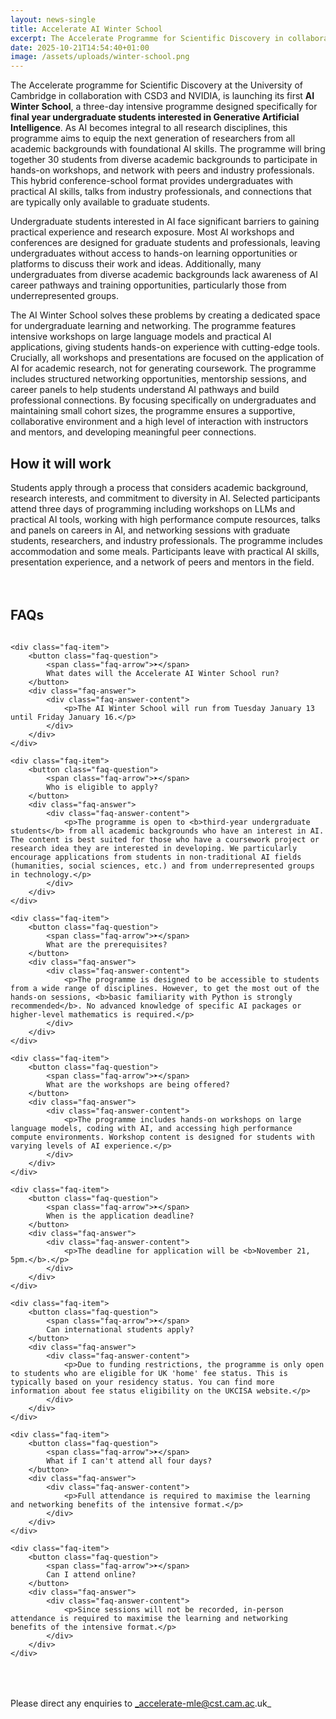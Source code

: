```yaml
---
layout: news-single
title: Accelerate AI Winter School
excerpt: The Accelerate Programme for Scientific Discovery in collaboration with CSD3 and NVIDIA is launching the AI Winter School, a three-day intensive programme designed for final year undergraduate students interested in Generative Artificial Intelligence. This hybrid conference-school format provides undergraduates with practical AI skills, research presentation experience, and networking opportunities.
date: 2025-10-21T14:54:40+01:00
image: /assets/uploads/winter-school.png
---
```


The Accelerate programme for Scientific Discovery at the University of Cambridge in collaboration with CSD3 and NVIDIA, is launching its first **AI Winter School**, a three-day intensive programme designed specifically for **final year undergraduate students interested in Generative Artificial Intelligence**. As AI becomes integral to all research disciplines, this programme aims to equip the next generation of researchers from all academic backgrounds with foundational AI skills. The programme will bring together 30 students from diverse academic backgrounds to participate in hands-on workshops, and network with peers and industry professionals. This hybrid conference-school format provides undergraduates with practical AI skills, talks from industry professionals, and connections that are typically only available to graduate students.

Undergraduate students interested in AI face significant barriers to gaining practical experience and research exposure. Most AI workshops and conferences are designed for graduate students and professionals, leaving undergraduates without access to hands-on learning opportunities or platforms to discuss their work and ideas. Additionally, many undergraduates from diverse academic backgrounds lack awareness of AI career pathways and training opportunities, particularly those from underrepresented groups.

The AI Winter School solves these problems by creating a dedicated space for undergraduate learning and networking. The programme features intensive workshops on large language models and practical AI applications, giving students hands-on experience with cutting-edge tools. Crucially, all workshops and presentations are focused on the application of AI for academic research, not for generating coursework. The programme includes structured networking opportunities, mentorship sessions, and career panels to help students understand AI pathways and build professional connections. By focusing specifically on undergraduates and maintaining small cohort sizes, the programme ensures a supportive, collaborative environment and a high level of interaction with instructors and mentors, and developing meaningful peer connections.

## How it will work
Students apply through a process that considers academic background, research interests, and commitment to diversity in AI. Selected participants attend three days of programming including workshops on LLMs and practical AI tools, working with high performance compute resources, talks and panels on careers in AI, and networking sessions with graduate students, researchers, and industry professionals. The programme includes accommodation and some meals. Participants leave with practical AI skills, presentation experience, and a network of peers and mentors in the field.


<!-- ## [Apply here](https://forms.office.com/e/us4HEJfMhT) -->


<style>
.custom-faq {
    margin: 4rem 0;
}

.custom-faq h2 {
    margin-bottom: 2rem;
}

.faq-item {
    border-bottom: 1px solid #e0e0e0;
    margin-bottom: 0;
}

.faq-question {
    width: 100%;
    background: none;
    border: none;
    padding: 2rem 0;
    display: flex;
    justify-content: flex-start;
    align-items: center;
    cursor: pointer;
    text-align: left;
    font-size: 1.8rem;
    font-weight: 600;
    transition: color 0.3s ease;
}

.faq-question:hover {
    color: #0066cc;
}

.faq-arrow {
    font-size: 1.4rem;
    transition: transform 0.3s ease;
    flex-shrink: 0;
    margin-right: 1.5rem;
}

.faq-item.active .faq-arrow {
    transform: rotate(90deg);
}

.faq-answer {
    max-height: 0;
    overflow: hidden;
    transition: max-height 0.3s ease-out;
}

.faq-item.active .faq-answer {
    max-height: 1000px;
    transition: max-height 0.5s ease-in;
}

.faq-answer-content {
    padding-bottom: 2rem;
}

.faq-answer p {
    margin-bottom: 1rem;
}

.faq-answer ul {
    margin: 1rem 0;
    padding-left: 2rem;
}

.faq-answer li {
    margin-bottom: 0.5rem;
}
</style>

<div class="custom-faq">
    <h2>FAQs</h2>

    <div class="faq-item">
        <button class="faq-question">
            <span class="faq-arrow">➤</span>
            What dates will the Accelerate AI Winter School run?
        </button>
        <div class="faq-answer">
            <div class="faq-answer-content">
                <p>The AI Winter School will run from Tuesday January 13 until Friday January 16.</p>
            </div>
        </div>
    </div>
    
    <div class="faq-item">
        <button class="faq-question">
            <span class="faq-arrow">➤</span>
            Who is eligible to apply?
        </button>
        <div class="faq-answer">
            <div class="faq-answer-content">
                <p>The programme is open to <b>third-year undergraduate students</b> from all academic backgrounds who have an interest in AI. The content is best suited for those who have a coursework project or research idea they are interested in developing. We particularly encourage applications from students in non-traditional AI fields (humanities, social sciences, etc.) and from underrepresented groups in technology.</p>
            </div>
        </div>
    </div>

    <div class="faq-item">
        <button class="faq-question">
            <span class="faq-arrow">➤</span>
            What are the prerequisites?
        </button>
        <div class="faq-answer">
            <div class="faq-answer-content">
                <p>The programme is designed to be accessible to students from a wide range of disciplines. However, to get the most out of the hands-on sessions, <b>basic familiarity with Python is strongly recommended</b>. No advanced knowledge of specific AI packages or higher-level mathematics is required.</p>
            </div>
        </div>
    </div>

    <div class="faq-item">
        <button class="faq-question">
            <span class="faq-arrow">➤</span>
            What are the workshops are being offered?
        </button>
        <div class="faq-answer">
            <div class="faq-answer-content">
                <p>The programme includes hands-on workshops on large language models, coding with AI, and accessing high performance compute environments. Workshop content is designed for students with varying levels of AI experience.</p>
            </div>
        </div>
    </div>

    <div class="faq-item">
        <button class="faq-question">
            <span class="faq-arrow">➤</span>
            When is the application deadline?
        </button>
        <div class="faq-answer">
            <div class="faq-answer-content">
                <p>The deadline for application will be <b>November 21, 5pm.</b>.</p>
            </div>
        </div>
    </div>

    <div class="faq-item">
        <button class="faq-question">
            <span class="faq-arrow">➤</span>
            Can international students apply?
        </button>
        <div class="faq-answer">
            <div class="faq-answer-content">
                <p>Due to funding restrictions, the programme is only open to students who are eligible for UK 'home' fee status. This is typically based on your residency status. You can find more information about fee status eligibility on the UKCISA website.</p>
            </div>
        </div>
    </div>

    <div class="faq-item">
        <button class="faq-question">
            <span class="faq-arrow">➤</span>
            What if I can't attend all four days?
        </button>
        <div class="faq-answer">
            <div class="faq-answer-content">
                <p>Full attendance is required to maximise the learning and networking benefits of the intensive format.</p>
            </div>
        </div>
    </div>

    <div class="faq-item">
        <button class="faq-question">
            <span class="faq-arrow">➤</span>
            Can I attend online?
        </button>
        <div class="faq-answer">
            <div class="faq-answer-content">
                <p>Since sessions will not be recorded, in-person attendance is required to maximise the learning and networking benefits of the intensive format.</p>
            </div>
        </div>
    </div>
</div>

Please direct any enquiries to _accelerate-mle@cst.cam.ac.uk_

<script>
document.addEventListener('DOMContentLoaded', function() {
    const faqQuestions = document.querySelectorAll('.faq-question');
    
    faqQuestions.forEach(question => {
        question.addEventListener('click', function() {
            const faqItem = this.parentElement;
            faqItem.classList.toggle('active');
        });
    });
});
